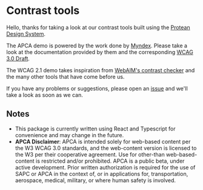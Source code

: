 # Contrast tools

Hello, thanks for taking a look at our contrast tools built using the [Protean Design System](https://github.com/proteanstudio/design-system). 

The APCA demo is powered by the work done by [Myndex](https://github.com/Myndex/SAPC-APCA).  Please take a look at the documentation provided by them and the corresponding [WCAG 3.0 Draft](https://w3c.github.io/silver/guidelines/).

The WCAG 2.1 demo takes inspiration from [WebAIM's contrast checker](https://webaim.org/resources/contrastchecker/) and the many other tools that have come before us.

If you have any problems or suggestions, please open an [issue](https://github.com/proteanstudio/contrast-demo/issues) and we'll take a look as soon as we can. 


## Notes
- This package is currently written using React and Typescript for convenience and may change in the future.
- **APCA Disclaimer**: APCA is intended solely for web-based content per the W3 WCAG 3.0 standards, and the web-content version is licensed to the W3 per their cooperative agreement. Use for other-than web-based-content is restricted and/or prohibited. APCA is a public beta, under active development. Prior written authorization is required for the use of SAPC or APCA in the context of, or in applications for, transportation, aerospace, medical, military, or where human safety is involved.
